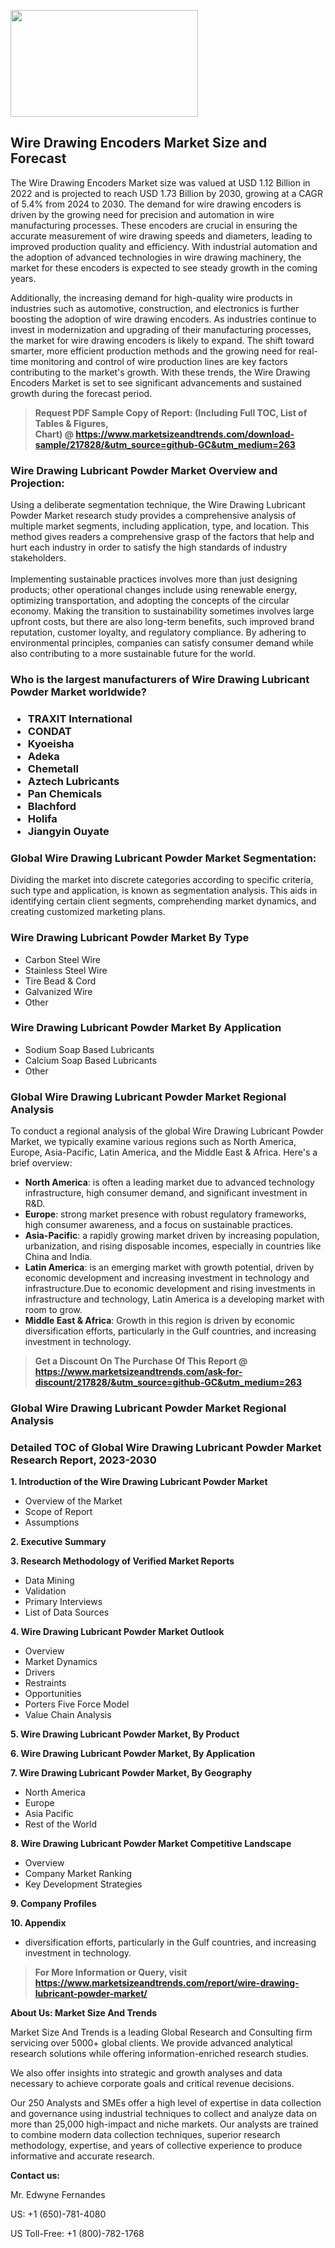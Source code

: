 <p><img class="alignnone size-medium wp-image-20088" src="https://ffe5etoiles.com/wp-content/uploads/2024/12/MST1-300x171.png" alt="" width="300" height="171" /></p><h2>Wire Drawing Encoders Market Size and Forecast</h2><p>The Wire Drawing Encoders Market size was valued at USD 1.12 Billion in 2022 and is projected to reach USD 1.73 Billion by 2030, growing at a CAGR of 5.4% from 2024 to 2030. The demand for wire drawing encoders is driven by the growing need for precision and automation in wire manufacturing processes. These encoders are crucial in ensuring the accurate measurement of wire drawing speeds and diameters, leading to improved production quality and efficiency. With industrial automation and the adoption of advanced technologies in wire drawing machinery, the market for these encoders is expected to see steady growth in the coming years.</p><p>Additionally, the increasing demand for high-quality wire products in industries such as automotive, construction, and electronics is further boosting the adoption of wire drawing encoders. As industries continue to invest in modernization and upgrading of their manufacturing processes, the market for wire drawing encoders is likely to expand. The shift toward smarter, more efficient production methods and the growing need for real-time monitoring and control of wire production lines are key factors contributing to the market's growth. With these trends, the Wire Drawing Encoders Market is set to see significant advancements and sustained growth during the forecast period.</p></p><blockquote id="" class=""><strong>Request PDF Sample Copy of Report: (Including Full TOC, List of Tables &amp; Figures, Chart)&nbsp;@&nbsp;<strong><a href="https://www.marketsizeandtrends.com/download-sample/217828/&utm_source=github-GC&utm_medium=263" target="_blank">https://www.marketsizeandtrends.com/download-sample/217828/&utm_source=github-GC&utm_medium=263</a></strong></strong></blockquote><h3 id="" class="">Wire Drawing Lubricant Powder Market&nbsp;Overview and Projection:</h3><p id="" class="">Using a deliberate segmentation technique, the Wire Drawing Lubricant Powder Market research study provides a comprehensive analysis of multiple market segments, including application, type, and location. This method gives readers a comprehensive grasp of the factors that help and hurt each industry in order to satisfy the high standards of industry stakeholders. <br /> <br />Implementing sustainable practices involves more than just designing products; other operational changes include using renewable energy, optimizing transportation, and adopting the concepts of the circular economy. Making the transition to sustainability sometimes involves large upfront costs, but there are also long-term benefits, such improved brand reputation, customer loyalty, and regulatory compliance. By adhering to environmental principles, companies can satisfy consumer demand while also contributing to a more sustainable future for the world.</p><h3 id="" class="">Who is the largest manufacturers of&nbsp;Wire Drawing Lubricant Powder Market worldwide?</h3><h3 class=""><p><ul><li>TRAXIT International </li><li> CONDAT </li><li> Kyoeisha </li><li> Adeka </li><li> Chemetall </li><li> Aztech Lubricants </li><li> Pan Chemicals </li><li> Blachford </li><li> Holifa </li><li> Jiangyin Ouyate</li></ul></p></h3><h3 id="" class="">Global&nbsp;Wire Drawing Lubricant Powder Market Segmentation:</h3><p id="" class="">Dividing the market into discrete categories according to specific criteria, such type and application, is known as segmentation analysis. This aids in identifying certain client segments, comprehending market dynamics, and creating customized marketing plans.</p><h3 id="" class="">Wire Drawing Lubricant Powder Market&nbsp;By Type</h3><p><p><ul><li>Carbon Steel Wire</li><li> Stainless Steel Wire</li><li> Tire Bead & Cord</li><li> Galvanized Wire</li><li> Other</p></li></ul></p></p><h3 id="" class="">Wire Drawing Lubricant Powder Market&nbsp;By Application</h3><p class=""><p><ul><li>Sodium Soap Based Lubricants</li><li> Calcium Soap Based Lubricants</li><li> Other</li></ul></p></p><h3 id="" class="">Global Wire Drawing Lubricant Powder Market Regional Analysis</h3><p id="" class="">To conduct a regional analysis of the global Wire Drawing Lubricant Powder Market, we typically examine various regions such as North America, Europe, Asia-Pacific, Latin America, and the Middle East &amp; Africa. Here's a brief overview:</p><ul><li><strong>North America</strong>: is often a leading market due to advanced technology infrastructure, high consumer demand, and significant investment in R&amp;D.</li><li><strong>Europe</strong>: strong market presence with robust regulatory frameworks, high consumer awareness, and a focus on sustainable practices.</li><li><strong>Asia-Pacific</strong>: a rapidly growing market driven by increasing population, urbanization, and rising disposable incomes, especially in countries like China and India.</li><li><strong>Latin America</strong>: is an emerging market with growth potential, driven by economic development and increasing investment in technology and infrastructure.Due to economic development and rising investments in infrastructure and technology, Latin America is a developing market with room to grow.</li><li><strong>Middle East &amp; Africa</strong>: Growth in this region is driven by economic diversification efforts, particularly in the Gulf countries, and increasing investment in technology.</li></ul><blockquote id="" class=""><strong>Get a Discount On The Purchase Of This Report @ <strong><a href="https://www.marketsizeandtrends.com/ask-for-discount/217828/&utm_source=github-GC&utm_medium=263" target="_blank">https://www.marketsizeandtrends.com/ask-for-discount/217828/&utm_source=github-GC&utm_medium=263</a></strong></strong></blockquote><h3 id="" class="">Global Wire Drawing Lubricant Powder Market Regional Analysis</h3><h3 id="" class="">Detailed TOC of Global Wire Drawing Lubricant Powder Market Research Report, 2023-2030</h3><p id="" class=""><strong>1. Introduction of the Wire Drawing Lubricant Powder Market</strong></p><ul><li>Overview of the Market</li><li>Scope of Report</li><li>Assumptions</li></ul><p id="" class=""><strong>2. Executive Summary</strong></p><p id="" class=""><strong>3. Research Methodology of Verified Market Reports</strong></p><ul><li>Data Mining</li><li>Validation</li><li>Primary Interviews</li><li>List of Data Sources</li></ul><p id="" class=""><strong>4. Wire Drawing Lubricant Powder Market Outlook</strong></p><ul><li>Overview</li><li>Market Dynamics</li><li>Drivers</li><li>Restraints</li><li>Opportunities</li><li>Porters Five Force Model</li><li>Value Chain Analysis</li></ul><p id="" class=""><strong>5. Wire Drawing Lubricant Powder Market, By Product</strong></p><p id="" class=""><strong>6. Wire Drawing Lubricant Powder Market, By Application</strong></p><p id="" class=""><strong>7. Wire Drawing Lubricant Powder Market, By Geography</strong></p><ul><li>North America</li><li>Europe</li><li>Asia Pacific</li><li>Rest of the World</li></ul><p id="" class=""><strong>8. Wire Drawing Lubricant Powder Market Competitive Landscape</strong></p><ul><li>Overview</li><li>Company Market Ranking</li><li>Key Development Strategies</li></ul><p id="" class=""><strong>9. Company Profiles</strong></p><p id="" class=""><strong>10. Appendix</strong></p><ul><li>diversification efforts, particularly in the Gulf countries, and increasing investment in technology.</li></ul><blockquote id="" class=""><strong>For More Information or Query, visit <strong><strong><a href="https://www.marketsizeandtrends.com/report/wire-drawing-lubricant-powder-market/" target="_blank">https://www.marketsizeandtrends.com/report/wire-drawing-lubricant-powder-market/</a></strong></strong></strong></blockquote><p id="" class=""><strong>About Us: Market Size And Trends</strong></p><p id="" class="">Market Size And Trends is a leading Global Research and Consulting firm servicing over 5000+ global clients. We provide advanced analytical research solutions while offering information-enriched research studies.</p><p id="" class="">We also offer insights into strategic and growth analyses and data necessary to achieve corporate goals and critical revenue decisions.</p><p id="" class="">Our 250 Analysts and SMEs offer a high level of expertise in data collection and governance using industrial techniques to collect and analyze data on more than 25,000 high-impact and niche markets. Our analysts are trained to combine modern data collection techniques, superior research methodology, expertise, and years of collective experience to produce informative and accurate research.</p><p id="" class=""><strong>Contact us:</strong></p><p id="" class="">Mr. Edwyne Fernandes</p><p id="" class="">US: +1 (650)-781-4080</p><p id="" class="">US Toll-Free: +1 (800)-782-1768</p>
